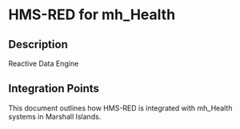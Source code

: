 # HMS-RED for mh_Health

## Description

Reactive Data Engine

## Integration Points

This document outlines how HMS-RED is integrated with mh_Health systems in Marshall Islands.
